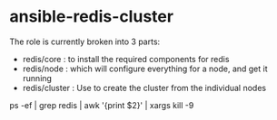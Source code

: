 # ansible-redis-cluster
The role is currently broken into 3 parts:
 - redis/core : to install the required components for redis
 - redis/node : which will configure everything for a node, and get it running
 - redis/cluster : Use to create the cluster from the individual nodes
 
 ps -ef | grep redis | awk '{print $2}'  | xargs kill -9